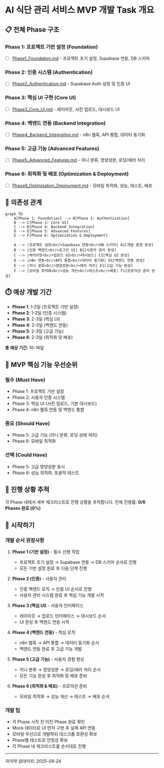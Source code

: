 # AI 식단 관리 서비스 MVP 개발 Task 개요

## 📋 전체 Phase 구조

### Phase 1: 프로젝트 기반 설정 (Foundation)
- [ ] [Phase1_Foundation.md](./phases/Phase1_Foundation.md) - 프로젝트 초기 설정, Supabase 연동, DB 스키마

### Phase 2: 인증 시스템 (Authentication)  
- [ ] [Phase2_Authentication.md](./phases/Phase2_Authentication.md) - Supabase Auth 설정 및 인증 UI

### Phase 3: 핵심 UI 구현 (Core UI)
- [ ] [Phase3_Core_UI.md](./phases/Phase3_Core_UI.md) - 레이아웃, 사진 업로드, 대시보드 UI

### Phase 4: 백엔드 연동 (Backend Integration)
- [ ] [Phase4_Backend_Integration.md](./phases/Phase4_Backend_Integration.md) - n8n 웹훅, API 통합, 데이터 동기화

### Phase 5: 고급 기능 (Advanced Features)
- [ ] [Phase5_Advanced_Features.md](./phases/Phase5_Advanced_Features.md) - 끼니 분류, 영양성분, 로딩/에러 처리

### Phase 6: 최적화 및 배포 (Optimization & Deployment)
- [ ] [Phase6_Optimization_Deployment.md](./phases/Phase6_Optimization_Deployment.md) - 모바일 최적화, 성능, 테스트, 배포

## 🔄 의존성 관계

```mermaid
graph TD
    A[Phase 1: Foundation] --> B[Phase 2: Authentication]
    B --> C[Phase 3: Core UI]
    C --> D[Phase 4: Backend Integration]
    D --> E[Phase 5: Advanced Features]
    E --> F[Phase 6: Optimization & Deployment]
    
    A --> |프로젝트 설정<br/>Supabase 연동<br/>DB 스키마| A1[개발 환경 완성]
    B --> |인증 백엔드<br/>로그인 UI| B1[사용자 관리 완성]
    C --> |레이아웃<br/>업로드 UI<br/>대시보드| C1[핵심 UI 완성]
    D --> |n8n 연동<br/>API 통합<br/>데이터 동기화| D1[백엔드 연동 완성]
    E --> |끼니 분류<br/>영양성분<br/>에러 처리| E1[고급 기능 완성]
    F --> |모바일 최적화<br/>성능 개선<br/>테스트<br/>배포| F1[프로덕션 준비 완성]
```

## ⏱️ 예상 개발 기간

- **Phase 1**: 1-2일 (프로젝트 기반 설정)
- **Phase 2**: 1-2일 (인증 시스템)
- **Phase 3**: 2-3일 (핵심 UI)
- **Phase 4**: 2-3일 (백엔드 연동)
- **Phase 5**: 2-3일 (고급 기능)
- **Phase 6**: 2-3일 (최적화 및 배포)

**총 예상 기간**: 10-16일

## 🎯 MVP 핵심 기능 우선순위

### 필수 (Must Have)
- Phase 1: 프로젝트 기반 설정
- Phase 2: 사용자 인증 시스템
- Phase 3: 핵심 UI (사진 업로드, 기본 대시보드)
- Phase 4: n8n 웹훅 연동 및 백엔드 통합

### 중요 (Should Have)
- Phase 5: 고급 기능 (끼니 분류, 로딩 상태 처리)
- Phase 6: 모바일 최적화

### 선택 (Could Have)
- Phase 5: 고급 영양성분 표시
- Phase 6: 성능 최적화, 포괄적 테스트

## 📝 진행 상황 추적

각 Phase 내에서 세부 체크리스트로 진행 상황을 추적합니다. 
전체 진행률: **0/6 Phases 완료 (0%)**

## 🚀 시작하기

### 개발 순서 권장사항

1. **Phase 1 (기반 설정)** - 필수 선행 작업
   - 프로젝트 초기 설정 → Supabase 연동 → DB 스키마 순서로 진행
   - 모든 기반 설정 완료 후 다음 단계 진행

2. **Phase 2 (인증)** - 사용자 관리
   - 인증 백엔드 로직 → 인증 UI 순서로 진행
   - 사용자 관리 시스템 완료 후 핵심 기능 개발 시작

3. **Phase 3 (핵심 UI)** - 사용자 인터페이스
   - 레이아웃 → 업로드 인터페이스 → 대시보드 순서
   - UI 완성 후 백엔드 연동 시작

4. **Phase 4 (백엔드 연동)** - 핵심 로직
   - n8n 웹훅 → API 통합 → 데이터 동기화 순서
   - 백엔드 연동 완료 후 고급 기능 개발

5. **Phase 5 (고급 기능)** - 사용자 경험 향상
   - 끼니 분류 → 영양성분 → 로딩/에러 처리 순서
   - 모든 기능 완성 후 최적화 및 배포 준비

6. **Phase 6 (최적화 & 배포)** - 프로덕션 준비
   - 모바일 최적화 → 성능 개선 → 테스트 → 배포 순서

### 개발 팁

- 각 Phase 시작 전 이전 Phase 완료 확인
- Mock 데이터로 UI 먼저 구현 후 실제 API 연동
- 모바일 우선으로 개발하되 데스크톱 호환성 확보
- Phase별 테스트로 안정성 확보
- 각 Phase 내 체크리스트를 순서대로 진행

---
*마지막 업데이트: 2025-09-24*
